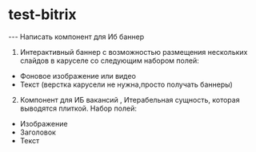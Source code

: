 # test-bitrix
--- Написать компонент для Иб баннер
1. Интерактивный баннер с возможностью размещения нескольких слайдов в каруселе со следующим набором полей:
* Фоновое изображение или видео
* Текст
(верстка карусели не нужна,просто получать баннеры)
2. Компонент для ИБ вакансий , Итерабельная сущность, которая выводятся плиткой. Набор полей:
* Изображение
* Заголовок
* Текст

